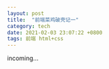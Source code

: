 ```yaml
---
layout: post
title:  "前端菜鸡破壳记一"
category: tech
date: 2021-02-03 23:07:22 +0800
tags: 前端 html+css
---
```

incoming...